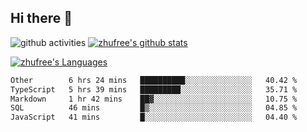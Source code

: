 ## Hi there 👋
![github activities](https://metrics.lecoq.io/zhufree?template=terminal)
[![zhufree's github stats](https://github-readme-stats.vercel.app/api?username=zhufree&show_icons=true&count_private=true)](https://github.com/anuraghazra/github-readme-stats)

[![zhufree's Languages](https://github-readme-stats.vercel.app/api/top-langs/?username=zhufree&layout=compact&langs_count=10)](https://github.com/anuraghazra/github-readme-stats)
<!--START_SECTION:waka-->

```txt
Other        6 hrs 24 mins   ██████████░░░░░░░░░░░░░░░   40.42 %
TypeScript   5 hrs 39 mins   █████████░░░░░░░░░░░░░░░░   35.71 %
Markdown     1 hr 42 mins    ██▓░░░░░░░░░░░░░░░░░░░░░░   10.75 %
SQL          46 mins         █▒░░░░░░░░░░░░░░░░░░░░░░░   04.85 %
JavaScript   41 mins         █░░░░░░░░░░░░░░░░░░░░░░░░   04.40 %
```

<!--END_SECTION:waka-->

<!--
**zhufree/zhufree** is a ✨ _special_ ✨ repository because its `README.md` (this file) appears on your GitHub profile.

Here are some ideas to get you started:

- 🔭 I’m currently working on ...
- 🌱 I’m currently learning ...
- 👯 I’m looking to collaborate on ...
- 🤔 I’m looking for help with ...
- 💬 Ask me about ...
- 📫 How to reach me: ...
- 😄 Pronouns: ...
- ⚡ Fun fact: ...
-->
